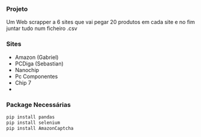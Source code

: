 ### Projeto
Um Web scrapper a 6 sites que vai pegar 20 produtos em cada site e no fim juntar tudo num ficheiro .csv

### Sites
- Amazon (Gabriel)
- PCDiga (Sebastian)
- Nanochip
- Pc Componentes
- Chip 7
- 

### Package Necessárias

```python
pip install pandas
pip install selenium
pip install AmazonCaptcha
```